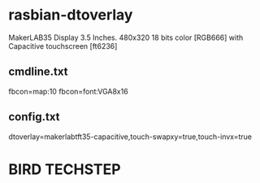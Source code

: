 # rasbian-dtoverlay
MakerLAB35 Display 3.5 Inches. 480x320 18 bits color [RGB666] with Capacitive touchscreen [ft6236] 
## cmdline.txt
fbcon=map:10 fbcon=font:VGA8x16

## config.txt
dtoverlay=makerlabtft35-capacitive,touch-swapxy=true,touch-invx=true

# BIRD TECHSTEP
